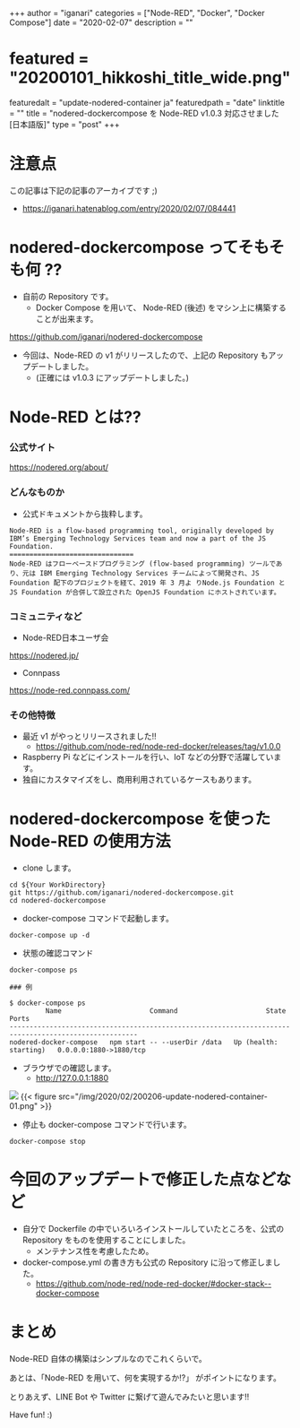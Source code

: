 +++
author = "iganari"
categories = ["Node-RED", "Docker", "Docker Compose"]
date = "2020-02-07"
description = ""
# featured = "20200101_hikkoshi_title_wide.png"
featuredalt = "update-nodered-container ja"
featuredpath = "date"
linktitle = ""
title = "nodered-dockercompose を Node-RED v1.0.3 対応させました [日本語版]"
type = "post"
+++

# 注意点

この記事は下記の記事のアーカイブです ;)

+ https://iganari.hatenablog.com/entry/2020/02/07/084441

# nodered-dockercompose ってそもそも何 ??

+ 自前の Repository です。
  + Docker Compose を用いて、 Node-RED (後述) をマシン上に構築することが出来ます。

https://github.com/iganari/nodered-dockercompose

+ 今回は、Node-RED の v1 がリリースしたので、上記の Repository もアップデートしました。
  + (正確には v1.0.3 にアップデートしました。)

# Node-RED とは??

### 公式サイト

https://nodered.org/about/

### どんなものか

+ 公式ドキュメントから抜粋します。

```
Node-RED is a flow-based programming tool, originally developed by IBM’s Emerging Technology Services team and now a part of the JS Foundation.
===============================
Node-RED はフローベースドプログラミング (flow-based programming) ツールであり、元は IBM Emerging Technology Services チームによって開発され、JS Foundation 配下のプロジェクトを経て、2019 年 3 月よ りNode.js Foundation と JS Foundation が合併して設立された OpenJS Foundation にホストされています。
```

### コミュニティなど

+ Node-RED日本ユーザ会

https://nodered.jp/

+ Connpass

https://node-red.connpass.com/

### その他特徴

+ 最近 v1 がやっとリリースされました!!
  + https://github.com/node-red/node-red-docker/releases/tag/v1.0.0
+ Raspberry Pi などにインストールを行い、IoT などの分野で活躍しています。
+ 独自にカスタマイズをし、商用利用されているケースもあります。


# nodered-dockercompose を使った Node-RED の使用方法

+ clone します。

```
cd ${Your WorkDirectory}
git https://github.com/iganari/nodered-dockercompose.git
cd nodered-dockercompose
```

+ docker-compose コマンドで起動します。

```
docker-compose up -d
```

+ 状態の確認コマンド

```
docker-compose ps
```
```
### 例

$ docker-compose ps
         Name                      Command                      State                   Ports
------------------------------------------------------------------------------------------------------
nodered-docker-compose   npm start -- --userDir /data   Up (health: starting)   0.0.0.0:1880->1880/tcp
```

+ ブラウザでの確認します。
  + http://127.0.0.1:1880

![](../images/update-nodered-container-01.png)
{{< figure src="/img/2020/02/200206-update-nodered-container-01.png" >}}

+ 停止も docker-compose コマンドで行います。

```
docker-compose stop
```

# 今回のアップデートで修正した点などなど

+ 自分で Dockerfile の中でいろいろインストールしていたところを、公式の Repository をものを使用することにしました。
  + メンテナンス性を考慮したため。
+ docker-compose.yml の書き方も公式の Repository に沿って修正しました。
  + https://github.com/node-red/node-red-docker/#docker-stack--docker-compose

# まとめ

Node-RED 自体の構築はシンプルなのでこれくらいで。

あとは、「Node-RED を用いて、何を実現するか!?」 がポイントになります。

とりあえず、LINE Bot や Twitter に繋げて遊んでみたいと思います!!

Have fun! :)
